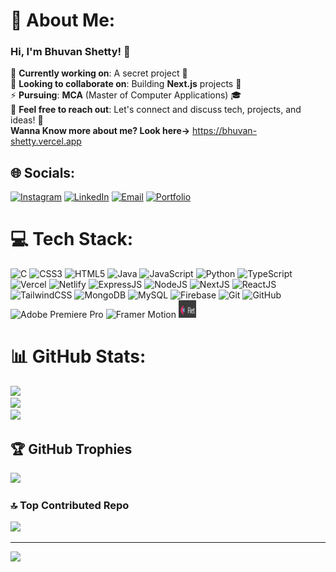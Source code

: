 # 💫 About Me:

### Hi, I'm **Bhuvan Shetty**! 👋

🔭 **Currently working on**: A secret project 🤫<br> 👯 **Looking to collaborate on**: Building **Next.js** projects 🚀<br> ⚡ **Pursuing**: **MCA** (Master of Computer Applications) 🎓<br> 💬 **Feel free to reach out**: Let's connect and discuss tech, projects, and ideas! 💬 <br> **Wanna Know more about me? Look here->** https://bhuvan-shetty.vercel.app

## 🌐 Socials:
[![Instagram](https://img.shields.io/badge/Instagram-%23E4405F.svg?logo=Instagram&logoColor=white)](https://www.instagram.com/_.bhuvanshetty._/)
[![LinkedIn](https://img.shields.io/badge/LinkedIn-%230077B5.svg?logo=linkedin&logoColor=white)](https://www.linkedin.com/in/bhuvan-shetty/)
[![Email](https://img.shields.io/badge/Email-D14836?logo=gmail&logoColor=white)](mailto:bhuvanshetty2018@gmail)
[![Portfolio](https://img.shields.io/badge/%20Portfolio-%23FFA500.svg?logo=Firefox&logoColor=white)](https://bhuvan-shetty.vercel.app)

# 💻 Tech Stack:
![C](https://img.shields.io/badge/c-%2300599C.svg?style=for-the-badge&logo=c&logoColor=white) ![CSS3](https://img.shields.io/badge/css3-%231572B6.svg?style=for-the-badge&logo=css3&logoColor=white) ![HTML5](https://img.shields.io/badge/html5-%23E34F26.svg?style=for-the-badge&logo=html5&logoColor=white) ![Java](https://img.shields.io/badge/java-%23ED8B00.svg?style=for-the-badge&logo=openjdk&logoColor=white) ![JavaScript](https://img.shields.io/badge/javascript-%23323330.svg?style=for-the-badge&logo=javascript&logoColor=%23F7DF1E) ![Python](https://img.shields.io/badge/python-3670A0?style=for-the-badge&logo=python&logoColor=ffdd54) ![TypeScript](https://img.shields.io/badge/typescript-%23007ACC.svg?style=for-the-badge&logo=typescript&logoColor=white) ![Vercel](https://img.shields.io/badge/vercel-%23000000.svg?style=for-the-badge&logo=vercel&logoColor=white) ![Netlify](https://img.shields.io/badge/netlify-%23000000.svg?style=for-the-badge&logo=netlify&logoColor=#00C7B7) ![ExpressJS](https://img.shields.io/badge/express.js-%23404d59.svg?style=for-the-badge&logo=express&logoColor=%2361DAFB) ![NodeJS](https://img.shields.io/badge/node.js-6DA55F?style=for-the-badge&logo=node.js&logoColor=white) ![NextJS](https://img.shields.io/badge/Next-black?style=for-the-badge&logo=next.js&logoColor=white) ![ReactJS](https://img.shields.io/badge/react-%2320232a.svg?style=for-the-badge&logo=react&logoColor=%2361DAFB) ![TailwindCSS](https://img.shields.io/badge/tailwindcss-%2338B2AC.svg?style=for-the-badge&logo=tailwind-css&logoColor=white) ![MongoDB](https://img.shields.io/badge/MongoDB-%234ea94b.svg?style=for-the-badge&logo=mongodb&logoColor=white) ![MySQL](https://img.shields.io/badge/mysql-4479A1.svg?style=for-the-badge&logo=mysql&logoColor=white) ![Firebase](https://img.shields.io/badge/firebase-%23FFCA28.svg?style=for-the-badge&logo=firebase&logoColor=white) ![Git](https://img.shields.io/badge/git-%23F05033.svg?style=for-the-badge&logo=git&logoColor=white) ![GitHub](https://img.shields.io/badge/github-%23121011.svg?style=for-the-badge&logo=github&logoColor=white) ![Adobe Premiere Pro](https://img.shields.io/badge/Adobe%20Premiere%20Pro-9999FF.svg?style=for-the-badge&logo=Adobe%20Premiere%20Pro&logoColor=white) ![Framer Motion](https://img.shields.io/badge/Framer%20Motion-FF3366.svg?style=for-the-badge&logo=Framer%20Motion&logoColor=white) <img src="https://raw.githubusercontent.com/bhuvan2018/bhuvan2018/main/assets/flet-logo-resized.png" alt="Flet Logo" height="28"> 


# 📊 GitHub Stats:
![](https://github-readme-stats.vercel.app/api?username=bhuvan2018&theme=dark&hide_border=false&include_all_commits=true&count_private=true)<br/>
![](https://github-readme-streak-stats.herokuapp.com/?user=bhuvan2018&theme=dark&hide_border=false)<br/>
![](https://github-readme-stats.vercel.app/api/top-langs/?username=bhuvan2018&theme=dark&hide_border=false&include_all_commits=true&count_private=true&layout=compact)

## 🏆 GitHub Trophies
![](https://github-profile-trophy.vercel.app/?username=bhuvan2018&theme=radical&no-frame=false&no-bg=true&margin-w=4)

### 🔝 Top Contributed Repo
![](https://github-contributor-stats.vercel.app/api?username=bhuvan2018&limit=5&theme=dark&combine_all_yearly_contributions=true)

---
[![](https://visitcount.itsvg.in/api?id=bhuvan2018&icon=0&color=0)](https://visitcount.itsvg.in)
